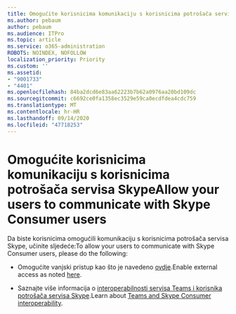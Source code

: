 ```yaml
---
title: Omogućite korisnicima komunikaciju s korisnicima potrošača servisa Skype
ms.author: pebaum
author: pebaum
ms.audience: ITPro
ms.topic: article
ms.service: o365-administration
ROBOTS: NOINDEX, NOFOLLOW
localization_priority: Priority
ms.custom: ''
ms.assetid:
- "9001733"
- "4401"
ms.openlocfilehash: 84ba2dcd6e83aa62223b7b62a0976aa20bd109dc
ms.sourcegitcommit: c6692ce0fa1358ec3529e59ca0ecdfdea4cdc759
ms.translationtype: MT
ms.contentlocale: hr-HR
ms.lasthandoff: 09/14/2020
ms.locfileid: "47718253"
---
```

# <a name="allow-your-users-to-communicate-with-skype-consumer-users"></a><span data-ttu-id="1fc9b-102">Omogućite korisnicima komunikaciju s korisnicima potrošača servisa Skype</span><span class="sxs-lookup"><span data-stu-id="1fc9b-102">Allow your users to communicate with Skype Consumer users</span></span>

<span data-ttu-id="1fc9b-103">Da biste korisnicima omogućili komunikaciju s korisnicima potrošača servisa Skype, učinite sljedeće:</span><span class="sxs-lookup"><span data-stu-id="1fc9b-103">To allow your users to communicate with Skype Consumer users, please do the following:</span></span>

- <span data-ttu-id="1fc9b-104">Omogućite vanjski pristup kao što je navedeno [ovdje](https://docs.microsoft.com/microsoftteams/manage-external-access#allow-or-block-domains).</span><span class="sxs-lookup"><span data-stu-id="1fc9b-104">Enable external access as noted [here](https://docs.microsoft.com/microsoftteams/manage-external-access#allow-or-block-domains).</span></span>

- <span data-ttu-id="1fc9b-105">Saznajte više informacija o [interoperabilnosti servisa Teams i korisnika potrošača servisa Skype](https://docs.microsoft.com/microsoftteams/teams-skype-interop).</span><span class="sxs-lookup"><span data-stu-id="1fc9b-105">Learn about [Teams and Skype Consumer interoperability](https://docs.microsoft.com/microsoftteams/teams-skype-interop).</span></span>
